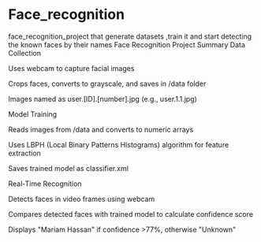 # Face_recognition
face_recognition_project that generate datasets ,train it and start detecting the known faces by their names
Face Recognition Project Summary
Data Collection

Uses webcam to capture facial images

Crops faces, converts to grayscale, and saves in /data folder

Images named as user.[ID].[number].jpg (e.g., user.1.1.jpg)

Model Training

Reads images from /data and converts to numeric arrays

Uses LBPH (Local Binary Patterns Histograms) algorithm for feature extraction

Saves trained model as classifier.xml

Real-Time Recognition

Detects faces in video frames using webcam

Compares detected faces with trained model to calculate confidence score

Displays "Mariam Hassan" if confidence >77%, otherwise "Unknown"
